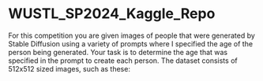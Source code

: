 # WUSTL_SP2024_Kaggle_Repo
For this competition you are given images of people that were generated by Stable Diffusion using a variety of prompts where I specified the age of the person being generated. Your task is to determine the age that was specified in the prompt to create each person. The dataset consists of 512x512 sized images, such as these:
